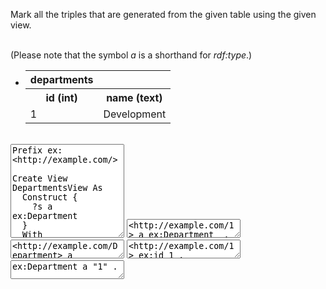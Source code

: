 Mark all the triples that are generated from the given table using the given view.

<br />
(Please note that the symbol <i>a</i> is a shorthand for <i>rdf:type</i>.)

<div class="navcontainer">
<ul class="navlist">
<li>

<table class="dbtable">
  <tr><th>departments</th></tr>
  <tr><th>id (int)</th><th>name (text)</th></tr>
  <tr><td>1</td><td>Development</td></tr>
</table>

</li>
</ul>
</div>

<br style="clear: both;" />

<textarea style="height: 150px" ui-codemirror="editorOptions.sml" readonly>
Prefix ex: &lt;http://example.com/&gt;

Create View DepartmentsView As
  Construct {
    ?s a ex:Department
  }
  With
    ?s = uri(ex:, ?id)
  From
    departments
</textarea>





<textarea style="height: 30px" ui-codemirror="editorOptions.ttl" readonly>&lt;http://example.com/1&gt; a ex:Department  .</textarea>
<textarea style="height: 30px" ui-codemirror="editorOptions.ttl" readonly>&lt;http://example.com/Department&gt; a ex:Department  .</textarea>
<textarea style="height: 30px" ui-codemirror="editorOptions.ttl" readonly>&lt;http://example.com/1&gt; ex:id 1 .</textarea>
<textarea style="height: 30px" ui-codemirror="editorOptions.ttl" readonly>ex:Department a "1" .</textarea>

